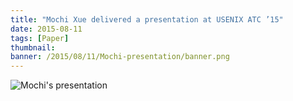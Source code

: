 ```yaml
---
title: "Mochi Xue delivered a presentation at USENIX ATC ’15"
date: 2015-08-11
tags: [Paper]
thumbnail:
banner: /2015/08/11/Mochi-presentation/banner.png
---
```

![Mochi's presentation](/2015/08/11/Mochi-presentation/presentation.jpg)
